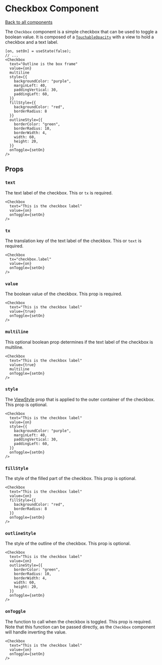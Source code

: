 # Checkbox Component

[Back to all components](./Components.md)

The `Checkbox` component is a simple checkbox that can be used to toggle a boolean value. It is composed of a [`TouchableOpacity`](https://reactnative.dev/docs/touchableopacity) with a view to hold a checkbox and a text label.

```tsx
[on, setOn] = useState(false);
// ...
<Checkbox
  text="Outline is the box frame"
  value={on}
  multiline
  style={{
    backgroundColor: "purple",
    marginLeft: 40,
    paddingVertical: 30,
    paddingLeft: 60,
  }}
  fillStyle={{
    backgroundColor: "red",
    borderRadius: 8
  }}
  outlineStyle={{
    borderColor: "green",
    borderRadius: 10,
    borderWidth: 4,
    width: 60,
    height: 20,
  }}
  onToggle={setOn}
/>
```

## Props

### `text`

The text label of the checkbox. This or `tx` is required.

```tsx
<Checkbox
  text="This is the checkbox label"
  value={on}
  onToggle={setOn}
/>
```

### `tx`

The translation key of the text label of the checkbox. This or `text` is required.

```tsx
<Checkbox
  tx="checkbox.label"
  value={on}
  onToggle={setOn}
/>
```

### `value`

The boolean value of the checkbox. This prop is required.

```tsx
<Checkbox
  text="This is the checkbox label"
  value={true}
  onToggle={setOn}
/>
```

### `multiline`

This optional boolean prop determines if the text label of the checkbox is multiline.

```tsx
<Checkbox
  text="This is the checkbox label"
  value={true}
  multiline
  onToggle={setOn}
/>
```

### `style`

The [ViewStyle](https://reactnative.dev/docs/viewstyle) prop that is applied to the outer container of the checkbox. This prop is optional.

```tsx
<Checkbox
  text="This is the checkbox label"
  value={on}
  style={{
    backgroundColor: "purple",
    marginLeft: 40,
    paddingVertical: 30,
    paddingLeft: 60,
  }}
  onToggle={setOn}
/>
```


### `fillStyle`

The style of the filled part of the checkbox. This prop is optional.

```tsx
<Checkbox
  text="This is the checkbox label"
  value={on}
  fillStyle={{
    backgroundColor: "red",
    borderRadius: 8
  }}
  onToggle={setOn}
/>
```

### `outlineStyle`

The style of the outline of the checkbox. This prop is optional.

```tsx
<Checkbox
  text="This is the checkbox label"
  value={on}
  outlineStyle={{
    borderColor: "green",
    borderRadius: 10,
    borderWidth: 4,
    width: 60,
    height: 20,
  }}
  onToggle={setOn}
/>
```

### `onToggle`

The function to call when the checkbox is toggled. This prop is required. Note that this function can be passed directly, as the `Checkbox` component will handle inverting the value.

```tsx
<Checkbox
  text="This is the checkbox label"
  value={on}
  onToggle={setOn}
/>
```